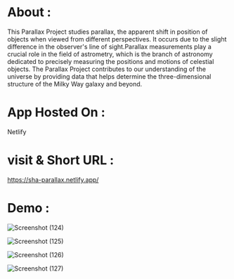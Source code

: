 # About :
 This Parallax Project studies parallax, the apparent shift in position of objects when viewed from different perspectives. It occurs due to the slight difference in the observer's line of sight.Parallax measurements play a crucial role in the field of astrometry, which is the branch of astronomy dedicated to precisely measuring the positions and motions of celestial objects. The Parallax Project contributes to our understanding of the universe by providing data that helps determine the three-dimensional structure of the Milky Way galaxy and beyond.

# App Hosted On :
Netlify

# visit & Short URL :
https://sha-parallax.netlify.app/

# Demo :
![Screenshot (124)](https://user-images.githubusercontent.com/86542840/236593912-0333cac0-27cf-4dbe-9cf6-6e269b4acc98.png)

![Screenshot (125)](https://user-images.githubusercontent.com/86542840/236593918-a3497465-bcd8-4149-99ec-45b03aa409cf.png)

![Screenshot (126)](https://user-images.githubusercontent.com/86542840/236593923-6dc2ee8a-84ae-4409-8196-06619a7ffe97.png)

![Screenshot (127)](https://user-images.githubusercontent.com/86542840/236593927-7f7b1b7a-d16a-4bc4-81a4-e42b2256d642.png)

